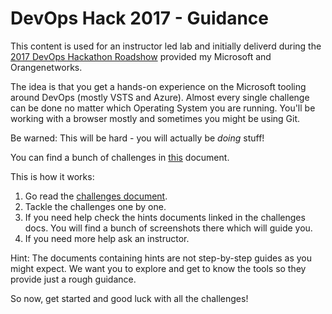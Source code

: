 # DevOps Hack 2017 - Guidance
This content is used for an instructor led lab and initially deliverd during the [2017 DevOps Hackathon Roadshow](http://aka.ms/msdevopshack) provided my Microsoft and Orangenetworks.

The idea is that you get a hands-on experience on the Microsoft tooling around DevOps (mostly VSTS and Azure). Almost every single challenge can be done no matter which Operating System you are running. You'll be working with a browser mostly and sometimes you might be using Git.

Be warned: This will be hard - you will actually be *doing* stuff!

You can find a bunch of challenges in [this][1] document.

This is how it works:
1. Go read the [challenges document][1].
1. Tackle the challenges one by one.
1. If you need help check the hints documents linked in the challenges docs. You will find a bunch of screenshots there which will guide you.
1. If you need more help ask an instructor.

Hint:
The documents containing hints are not step-by-step guides as you might expect. We want you to explore and get to know the tools so they provide just a rough guidance.  

So now, get started and good luck with all the challenges!

[1]: DevOpsHackChallenges.md